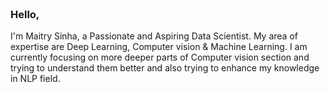 ### Hello, <img src="https://media.giphy.com/media/EacR87xBJE8wiF94pe/giphy.gif" width="15px" height="20px">

I'm Maitry Sinha, a Passionate and Aspiring Data Scientist. My area of expertise are Deep Learning, Computer vision & Machine Learning. I am currently focusing on more  deeper parts of Computer vision section and trying to understand them better and also trying to enhance my knowledge in NLP field.

<!--
**MaitrySinha21/MaitrySinha21** is a ✨ _special_ ✨ repository because its `README.md` (this file) appears on your GitHub profile.

Here are some ideas to get you started:

- 🔭 I’m currently working on ...
- 🌱 I’m currently learning ...
- 👯 I’m looking to collaborate on ...
- 🤔 I’m looking for help with ...
- 💬 Ask me about ...
- 📫 How to reach me: ...
- 😄 Pronouns: ...
- ⚡ Fun fact: ...
-->
